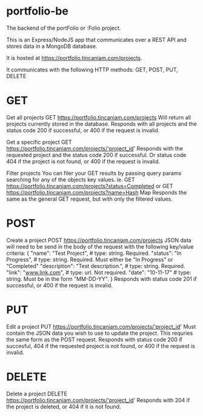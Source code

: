 # portfolio-be
The backend of the portFolio or :Folio project.

This is an Express/NodeJS app that communicates over a REST API and stores data in a MongoDB database.

It is hosted at https://portfolio.tincaniam.com/projects.

It communicates with the following HTTP methods: GET, POST, PUT, DELETE

# GET
Get all projects
GET https://portfolio.tincaniam.com/projects
Will return all projects currently stored in the database.
Responds with all projects and the status code 200 if successful, or 400 if the request is invalid.

Get a specific project
GET https://portfolio.tincaniam.com/projects/'project_id'
Responds with the requested project and the status code 200 if successful. Or status code 404 if the project is not found, or 400 if the request is invalid.

Filter projects
You can filer your GET results by passing query params searching for any of the objects key values.
ie.
GET https://portfolio.tincaniam.com/projects?status=Completed
or
GET https://portfolio.tincaniam.com/projects?name=Hash Map
Responds the same as the general GET request, but with only the filtered values.
# POST
Create a project
POST https://portfolio.tincaniam.com/projects
JSON data will need to be send in the body of the request with the following key/value criteria:
{
    "name": "Test Project", # type: string. Required.
    "status": "In Progress", # type: string. Required. Must either be "In Progress" or "Completed"
    "description": "Test description.", # type: string. Required.
    "link": "www.link.com", # type: url. Not required.
    "date": "10-11-17" # type: string. Must be in the form "MM-DD-YY".
}
Responds with status code 201 if successful, or 400 if the request is invalid.
# PUT
Edit a project
PUT https://portfolio.tincaniam.com/projects/'project_id'
Must contain the JSON data you wish to use to update the project. This requries the same form as the POST request.
Responds with status code 200 if succesful, 404 if the requested project is not found, or 400 if the request is invalid.
# DELETE
Delete a project
DELETE https://portfolio.tincaniam.com/projects/'project_id'
Responds with 204 if the project is deleted, or 404 if it is not found.
